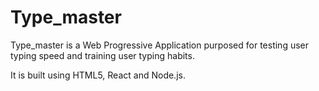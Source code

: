 # Type_master
Type_master is a Web Progressive Application purposed for testing user typing speed and training user typing habits. 

It is built using HTML5, React and Node.js.
